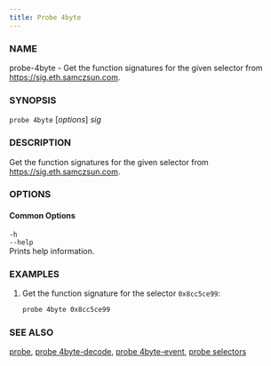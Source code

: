 ```yaml
---
title: Probe 4byte
---
```


### NAME

probe-4byte - Get the function signatures for the given selector from https://sig.eth.samczsun.com.

### SYNOPSIS

`probe 4byte` [*options*] _sig_

### DESCRIPTION

Get the function signatures for the given selector from https://sig.eth.samczsun.com.

### OPTIONS

#### Common Options

`-h`  
`--help`  
Prints help information.

### EXAMPLES

1. Get the function signature for the selector `0x8cc5ce99`:
   ```sh
   probe 4byte 0x8cc5ce99
   ```

### SEE ALSO

[probe](./probe.md), [probe 4byte-decode](./probe-4byte-decode.md), [probe 4byte-event](./probe-4byte-event.md), [probe selectors](./probe-selectors.md)
